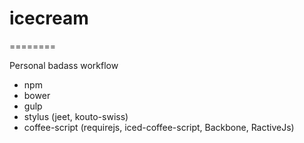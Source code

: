 # icecream
========

Personal badass workflow 
+ npm
+ bower
+ gulp
+ stylus (jeet, kouto-swiss)
+ coffee-script (requirejs, iced-coffee-script, Backbone, RactiveJs)
